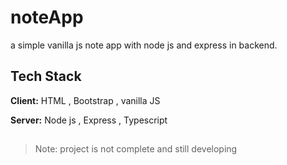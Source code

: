 # noteApp
a simple vanilla js note app with node js and express in backend.

## Tech Stack

**Client:** HTML , Bootstrap ,  vanilla JS

**Server:** Node js , Express , Typescript

##

> Note: project is not complete and still developing

